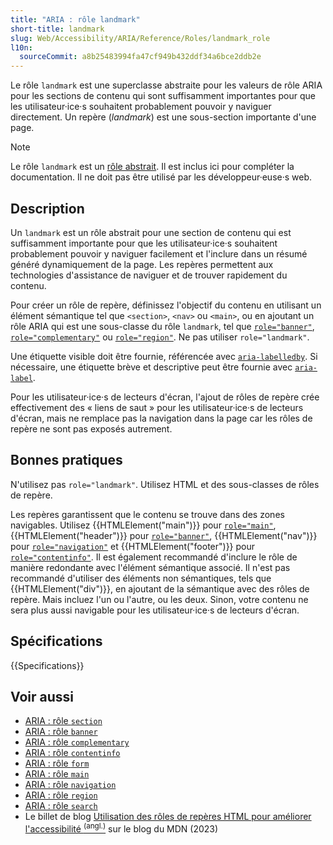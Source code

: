 ```yaml
---
title: "ARIA : rôle landmark"
short-title: landmark
slug: Web/Accessibility/ARIA/Reference/Roles/landmark_role
l10n:
  sourceCommit: a8b25483994fa47cf949b432ddf34a6bce2ddb2e
---
```


Le rôle `landmark` est une superclasse abstraite pour les valeurs de rôle ARIA pour les sections de contenu qui sont suffisamment importantes pour que les utilisateur·ice·s souhaitent probablement pouvoir y naviguer directement. Un repère (<i lang="en">landmark</i>) est une sous-section importante d'une page.

> [!NOTE]
> Le rôle `landmark` est un [rôle abstrait](/fr/docs/Web/Accessibility/ARIA/Reference/Roles#6._rôles_abstraits). Il est inclus ici pour compléter la documentation. Il ne doit pas être utilisé par les développeur·euse·s web.

## Description

Un `landmark` est un rôle abstrait pour une section de contenu qui est suffisamment importante pour que les utilisateur·ice·s souhaitent probablement pouvoir y naviguer facilement et l'inclure dans un résumé généré dynamiquement de la page. Les repères permettent aux technologies d'assistance de naviguer et de trouver rapidement du contenu.

Pour créer un rôle de repère, définissez l'objectif du contenu en utilisant un élément sémantique tel que `<section>`, `<nav>` ou `<main>`, ou en ajoutant un rôle ARIA qui est une sous-classe du rôle `landmark`, tel que [`role="banner"`](/fr/docs/Web/Accessibility/ARIA/Reference/Roles/banner_role), [`role="complementary"`](/fr/docs/Web/Accessibility/ARIA/Reference/Roles/complementary_role) ou [`role="region"`](/fr/docs/Web/Accessibility/ARIA/Reference/Roles/region_role). Ne pas utiliser `role="landmark"`.

Une étiquette visible doit être fournie, référencée avec [`aria-labelledby`](/fr/docs/Web/Accessibility/ARIA/Reference/Attributes/aria-labelledby). Si nécessaire, une étiquette brève et descriptive peut être fournie avec [`aria-label`](/fr/docs/Web/Accessibility/ARIA/Reference/Attributes/aria-label).

Pour les utilisateur·ice·s de lecteurs d'écran, l'ajout de rôles de repère crée effectivement des «&nbsp;liens de saut&nbsp;» pour les utilisateur·ice·s de lecteurs d'écran, mais ne remplace pas la navigation dans la page car les rôles de repère ne sont pas exposés autrement.

## Bonnes pratiques

N'utilisez pas `role="landmark"`. Utilisez HTML et des sous-classes de rôles de repère.

Les repères garantissent que le contenu se trouve dans des zones navigables. Utilisez {{HTMLElement("main")}} pour [`role="main"`](/fr/docs/Web/Accessibility/ARIA/Reference/Roles/main_role), {{HTMLElement("header")}} pour [`role="banner"`](/fr/docs/Web/Accessibility/ARIA/Reference/Roles/banner_role), {{HTMLElement("nav")}} pour [`role="navigation"`](/fr/docs/Web/Accessibility/ARIA/Reference/Roles/navigation_role) et {{HTMLElement("footer")}} pour [`role="contentinfo"`](/fr/docs/Web/Accessibility/ARIA/Reference/Roles/contentinfo_role). Il est également recommandé d'inclure le rôle de manière redondante avec l'élément sémantique associé. Il n'est pas recommandé d'utiliser des éléments non sémantiques, tels que {{HTMLElement("div")}}, en ajoutant de la sémantique avec des rôles de repère. Mais incluez l'un ou l'autre, ou les deux. Sinon, votre contenu ne sera plus aussi navigable pour les utilisateur·ice·s de lecteurs d'écran.

## Spécifications

{{Specifications}}

## Voir aussi

- [ARIA&nbsp;: rôle `section`](/fr/docs/Web/Accessibility/ARIA/Reference/Roles/section_role)
- [ARIA&nbsp;: rôle `banner`](/fr/docs/Web/Accessibility/ARIA/Reference/Roles/banner_role)
- [ARIA&nbsp;: rôle `complementary`](/fr/docs/Web/Accessibility/ARIA/Reference/Roles/complementary_role)
- [ARIA&nbsp;: rôle `contentinfo`](/fr/docs/Web/Accessibility/ARIA/Reference/Roles/contentinfo_role)
- [ARIA&nbsp;: rôle `form`](/fr/docs/Web/Accessibility/ARIA/Reference/Roles/form_role)
- [ARIA&nbsp;: rôle `main`](/fr/docs/Web/Accessibility/ARIA/Reference/Roles/main_role)
- [ARIA&nbsp;: rôle `navigation`](/fr/docs/Web/Accessibility/ARIA/Reference/Roles/navigation_role)
- [ARIA&nbsp;: rôle `region`](/fr/docs/Web/Accessibility/ARIA/Reference/Roles/region_role)
- [ARIA&nbsp;: rôle `search`](/fr/docs/Web/Accessibility/ARIA/Reference/Roles/search_role)
- Le billet de blog [Utilisation des rôles de repères HTML pour améliorer l'accessibilité <sup>(angl.)</sup>](/fr/blog/aria-accessibility-html-landmark-roles/) sur le blog du MDN (2023)

